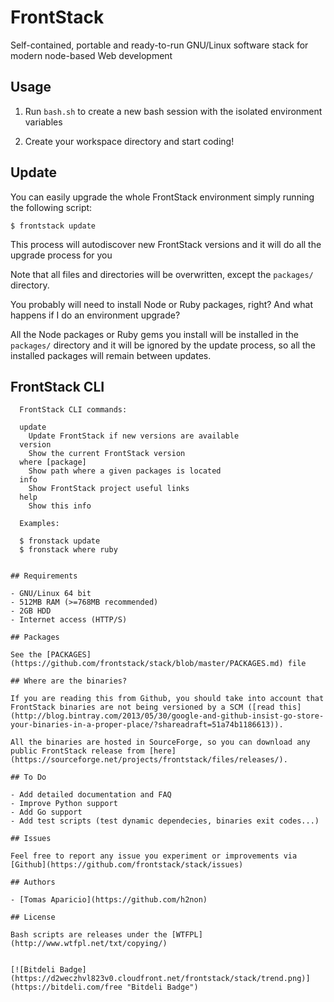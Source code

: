 # FrontStack

Self-contained, portable and ready-to-run GNU/Linux software stack for modern node-based Web development

## Usage

1. Run `bash.sh` to create a new bash session with the isolated environment variables

2. Create your workspace directory and start coding!

## Update

You can easily upgrade the whole FrontStack environment simply running the following script:

```shell
$ frontstack update
```

This process will autodiscover new FrontStack versions and it will do all the upgrade process for you

Note that all files and directories will be overwritten, except the `packages/` directory.

You probably will need to install Node or Ruby packages, right? 
And what happens if I do an environment upgrade?

All the Node packages or Ruby gems you install will be installed in the `packages/` directory and it will be ignored by the update process, so all the installed packages will remain between updates.

## FrontStack CLI

```
  FrontStack CLI commands:

  update
    Update FrontStack if new versions are available
  version  
    Show the current FrontStack version
  where [package]
    Show path where a given packages is located
  info
    Show FrontStack project useful links
  help
    Show this info

  Examples:

  $ fronstack update
  $ fronstack where ruby


## Requirements

- GNU/Linux 64 bit
- 512MB RAM (>=768MB recommended)
- 2GB HDD
- Internet access (HTTP/S)

## Packages

See the [PACKAGES](https://github.com/frontstack/stack/blob/master/PACKAGES.md) file

## Where are the binaries?

If you are reading this from Github, you should take into account that FrontStack binaries are not being versioned by a SCM ([read this](http://blog.bintray.com/2013/05/30/google-and-github-insist-go-store-your-binaries-in-a-proper-place/?shareadraft=51a74b1186613)).

All the binaries are hosted in SourceForge, so you can download any public FrontStack release from [here](https://sourceforge.net/projects/frontstack/files/releases/).

## To Do

- Add detailed documentation and FAQ
- Improve Python support
- Add Go support
- Add test scripts (test dynamic dependecies, binaries exit codes...)

## Issues

Feel free to report any issue you experiment or improvements via [Github](https://github.com/frontstack/stack/issues)

## Authors

- [Tomas Aparicio](https://github.com/h2non)

## License

Bash scripts are releases under the [WTFPL](http://www.wtfpl.net/txt/copying/)


[![Bitdeli Badge](https://d2weczhvl823v0.cloudfront.net/frontstack/stack/trend.png)](https://bitdeli.com/free "Bitdeli Badge")
